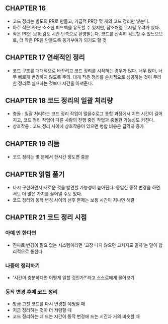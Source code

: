 ## CHAPTER 16
- 코드 정리는 별도의 PR로 만들고, 가급적 PR당 몇 개의 코드 정리만 넣는다.
- 아주 작은 PR은 소소한 피드백을 유도할 수 있지만, 잡초처럼 무시될 우려가 있다.
- 작은 PR은 보통 검토 시간 단축으로 환영받는다. 코드를 신속히 검토할 수 있느으므로, 더 작은 PR을 만들도록 동기부여가 되기도 할 것

## CHAPTER 17 연쇄적인 정리
- 코드 구조를 대대적으로 바꾸려고 코드 정리를 시작하는 경우가 많다. 너무 많이, 너무 빠르게 변경하지 않도록 주의. 대개 작은 정리를 순차적으로 성공하는 것이 무리한 정리로 실패하는 것보다 시간을 아껴준다.

## CHAPTER 18 코드 정리의 일괄 처리량
- 충돌 : 일괄 처리하는 코드 정리 작업이 많을수로그 통합 과정에서 지연 시간이 길어지고, 코드 정리 작업이 다른 사람의 진행 중인 작업과 충돌한 가능성도 커진다.
- 상호작용 : 코드 정리 사이에 상호작용이 있으면 병합 비용은 급격히 증가

## CHAPTER 19 리듬
- 코드 정리는 몇 분에서 한시간 정도면 충분

## CHAPTER 얽힘 풀기
- 다시 구현하면서 새로운 것을 발견할 가능성이 높아진다. 동일한 동작 변경을 하면서도 더 많은 가치를 끌어낼 수도 있다.
- 코드 정리와 동작 변경 사이의 선후 문제는 보통 시간이 지나면 해결

## CHAPTER 21 코드 정리 시점
### 아예 안 한다면
- 진짜로 변경이 필요 없는 시스템이라면 '고장 나지 않으면 고치지도 말자'는 말이 합리적으로 통한다.
### 나중에 정리하기
- '시간이 충분하다면 어떻게 일할 것인가?'라고 스스로에게 물어보기
### 동작 변경 후에 코드 정리
- 방금 고친 코드를 다시 변경할 예쩡일 때
- 지금 정리하는 것이 더 저렴할 때
- 코드 정리하는 데 드는 시간이 동작 변경에 드는 시간과 거의 비슷할 때